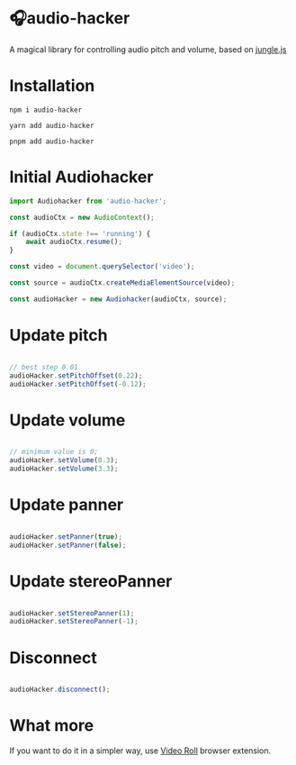 # 🎧audio-hacker
A magical library for controlling audio pitch and volume, based on [jungle.js](https://github.com/cwilso/Audio-Input-Effects/blob/master/js/jungle.js)

# Installation
```
npm i audio-hacker

yarn add audio-hacker

pnpm add audio-hacker
```
# Initial Audiohacker

```javascript
import Audiohacker from 'audio-hacker';

const audioCtx = new AudioContext();

if (audioCtx.state !== 'running') {
    await audioCtx.resume();
}

const video = document.querySelector('video');

const source = audioCtx.createMediaElementSource(video);

const audioHacker = new Audiohacker(audioCtx, source);

```

# Update pitch
```javascript

// best step 0.01
audioHacker.setPitchOffset(0.22);
audioHacker.setPitchOffset(-0.12);

```

# Update volume
```javascript

// minimum value is 0;
audioHacker.setVolume(0.3);
audioHacker.setVolume(3.3);

```

# Update panner
```javascript

audioHacker.setPanner(true);
audioHacker.setPanner(false);

```

# Update stereoPanner
```javascript

audioHacker.setStereoPanner(1);
audioHacker.setStereoPanner(-1);

```

# Disconnect
```javascript

audioHacker.disconnect();

```

# What more

If you want to do it in a simpler way, use [Video Roll](https://github.com/VideoRoll/VideoRoll) browser extension. 
